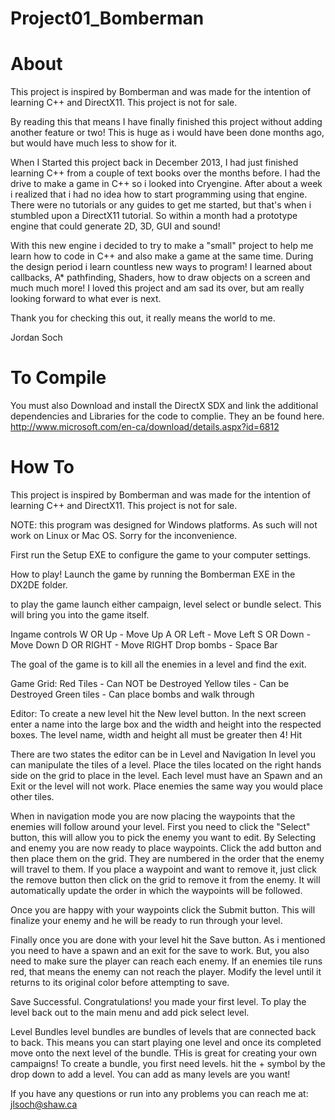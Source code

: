Project01_Bomberman
===================

About
===================

This project is inspired by Bomberman and was made for the intention of learning C++ and DirectX11. This project is not for sale.

By reading this that means I have finally finished this project without adding another feature or two! This is huge as i would have been done months ago, but would have much less to show for it.

When I Started this project back in December 2013, I had just finished learning C++ from a couple of text books over the months before. I had the drive to make a game in C++ so i looked into Cryengine. 
After about a week i realized that i had no idea how to start programming using that engine. There were no tutorials or any guides to get me started, but that's when i stumbled upon a DirectX11 tutorial. 
So within a month had a prototype engine that could generate 2D, 3D, GUI and sound!

With this new engine i decided to try to make a "small" project to help me learn how to code in C++ and also make a game at the same time. During the design period i learn countless new ways to program!
I learned about callbacks, A* pathfinding, Shaders, how to draw objects on a screen and much much more!
I loved this project and am sad its over, but am really looking forward to what ever is next.

Thank you for checking this out, it really means the world to me.

Jordan Soch

To Compile
==================
You must also Download and install the DirectX SDX and link the additional dependencies and Libraries for the code to complie.
They an be found here.
http://www.microsoft.com/en-ca/download/details.aspx?id=6812

How To
===================
This project is inspired by Bomberman and was made for the intention of learning C++ and DirectX11. This project is not for sale.

NOTE: this program was designed for Windows platforms. As such will not work on Linux or Mac OS. Sorry for the inconvenience. 

First run the Setup EXE to configure the game to your computer settings.

How to play!
Launch the game by running the Bomberman EXE in the DX2DE folder.

to play the game launch either campaign, level select or bundle select. This will bring you into the game itself.

Ingame controls
W OR Up - Move Up
A OR Left - Move Left
S OR Down - Move Down
D OR RIGHT - Move RIGHT
Drop bombs - Space Bar

The goal of the game is to kill all the enemies in a level and find the exit. 

Game Grid:
Red Tiles 		- 	Can NOT be Destroyed
Yellow tiles 	- 	Can be Destroyed 
Green tiles 	- 	Can place bombs and walk through


Editor:
To create a new level hit the New level button. 
In the next screen enter a name into the large box and the width and height into the respected boxes. 
The level name, width and height all must be greater then 4!
Hit 

There are two states the editor can be in Level and Navigation
In level you can manipulate the tiles of a level. Place the tiles located on the right hands side on the grid to place in the level.
Each level must have an Spawn and an Exit or the level will not work.
Place enemies the same way you would place other tiles.

When in navigation mode you are now placing the waypoints that the enemies will follow around your level.
First you need to click the "Select" button, this will allow you to pick the enemy you want to edit.
By Selecting and enemy you are now ready to place waypoints. Click the add button and then place them on the grid. They are 
numbered in the order that the enemy will travel to them. If you place a waypoint and want to remove it, just click the remove button then 
click on the grid to remove it from the enemy. It will automatically update the order in which the waypoints will be followed.

Once you are happy with your waypoints click the Submit button. This will finalize your enemy and he will be ready to run through your level.

Finally once you are done with your level hit the Save button. As i mentioned you need to have a spawn and an exit for the save to work. But,
you also need to make sure the player can reach each enemy. If an enemies tile runs red, that means the enemy can not reach the player.
Modify the level until it returns to its original color before attempting to save. 

Save Successful. Congratulations! you made your first level. To play the level back out to the main menu and add pick select level.

Level Bundles
level bundles are bundles of levels that are connected back to back. This means you can start playing one level and once its completed move onto the next level of the bundle.
THis is great for creating your own campaigns! To create a bundle, you first need levels. hit the + symbol by the drop down to add a level. You can add as many levels are you want!

If you have any questions or run into any problems you can reach me at:
jlsoch@shaw.ca


